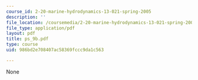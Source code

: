 ```yaml
---
course_id: 2-20-marine-hydrodynamics-13-021-spring-2005
description: ''
file_location: /coursemedia/2-20-marine-hydrodynamics-13-021-spring-2005/986bd2e708407ac58369fccc9da1c563_ps_9b.pdf
file_type: application/pdf
layout: pdf
title: ps_9b.pdf
type: course
uid: 986bd2e708407ac58369fccc9da1c563

---
```

None